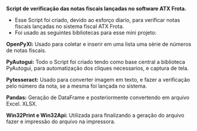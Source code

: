 <b>Script de verificação das notas fiscais lançadas no software ATX Frota.</b>

- Esse Script foi criado, devido ao esforço diario, para verificar notas fiscais lançadas no sistema fiscal ATX Frota.
- Foi usado as seguintes bibliotecas para esse mini projeto: 

<b>OpenPyXl:</b> Usado para coletar e inserir em uma lista uma série de números de notas fiscais.

<b>PyAutogui:</b> Todo o Script foi criado tendo como base central a biblioteca PyAutogui, para automatização dos cliques necessarios, e captura de tela.

<b>Pytesseract:</b> Usado para converter imagem em texto, e fazer a verificação pelo número da nota, se a mesma foi lançada no sistema.

<b>Pandas:</b> Geração de DataFrame e posteriormente convertendo em arquivo Excel. XLSX.

<b>Win32Print e Win32Api:</b> Utilizada para finalizando a geração do arquivo fazer e impressão do arquivo na impressora.
